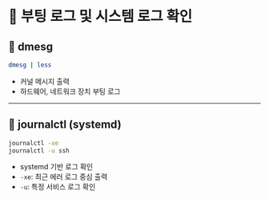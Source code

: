# 📜 부팅 로그 및 시스템 로그 확인

## 📌 dmesg

```bash
dmesg | less
```

- 커널 메시지 출력
- 하드웨어, 네트워크 장치 부팅 로그

---

## 📌 journalctl (systemd)

```bash
journalctl -xe
journalctl -u ssh
```

- systemd 기반 로그 확인
- `-xe`: 최근 에러 로그 중심 출력
- `-u`: 특정 서비스 로그 확인